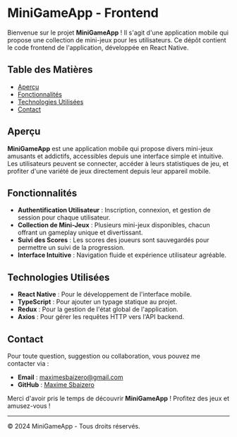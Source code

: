# MiniGameApp - Frontend

Bienvenue sur le projet **MiniGameApp** ! Il s'agit d'une application mobile qui propose une collection de mini-jeux pour les utilisateurs. Ce dépôt contient le code frontend de l'application, développée en React Native.

## Table des Matières

- [Aperçu](#aperçu)
- [Fonctionnalités](#fonctionnalités)
- [Technologies Utilisées](#technologies-utilisées)
- [Contact](#contact)

## Aperçu

**MiniGameApp** est une application mobile qui propose divers mini-jeux amusants et addictifs, accessibles depuis une interface simple et intuitive. Les utilisateurs peuvent se connecter, accéder à leurs statistiques de jeu, et profiter d'une variété de jeux directement depuis leur appareil mobile.

## Fonctionnalités

- **Authentification Utilisateur** : Inscription, connexion, et gestion de session pour chaque utilisateur.
- **Collection de Mini-Jeux** : Plusieurs mini-jeux disponibles, chacun offrant un gameplay unique et divertissant.
- **Suivi des Scores** : Les scores des joueurs sont sauvegardés pour permettre un suivi de la progression.
- **Interface Intuitive** : Navigation fluide et expérience utilisateur agréable.

## Technologies Utilisées

- **React Native** : Pour le développement de l'interface mobile.
- **TypeScript** : Pour ajouter un typage statique au projet.
- **Redux** : Pour la gestion de l'état global de l'application.
- **Axios** : Pour gérer les requêtes HTTP vers l'API backend.

## Contact

Pour toute question, suggestion ou collaboration, vous pouvez me contacter via :
- **Email** : maximesbaizero@gmail.com
- **GitHub** : [Maxime Sbaizero](https://github.com/askilax)

Merci d'avoir pris le temps de découvrir **MiniGameApp** ! Profitez des jeux et amusez-vous !

---

© 2024 MiniGameApp - Tous droits réservés.

